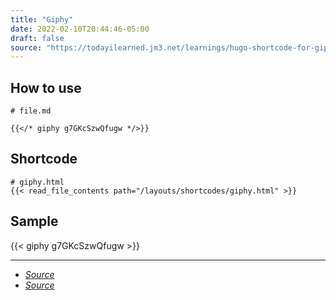 ```yaml
---
title: "Giphy"
date: 2022-02-10T20:44:46-05:00
draft: false
source: "https://todayilearned.jm3.net/learnings/hugo-shortcode-for-giphy-embeds/"
---
```


## How to use

```
# file.md

{{</* giphy g7GKcSzwQfugw */>}}

```

## Shortcode

```
# giphy.html
{{< read_file_contents path="/layouts/shortcodes/giphy.html" >}}

```

## Sample

{{< giphy g7GKcSzwQfugw >}}


---

- _[Source](https://todayilearned.jm3.net/learnings/hugo-shortcode-for-giphy-embeds/)_
- _[Source](https://github.com/santosh/hugo-shortcodes/blob/master/layouts/shortcodes/giphy.html)_